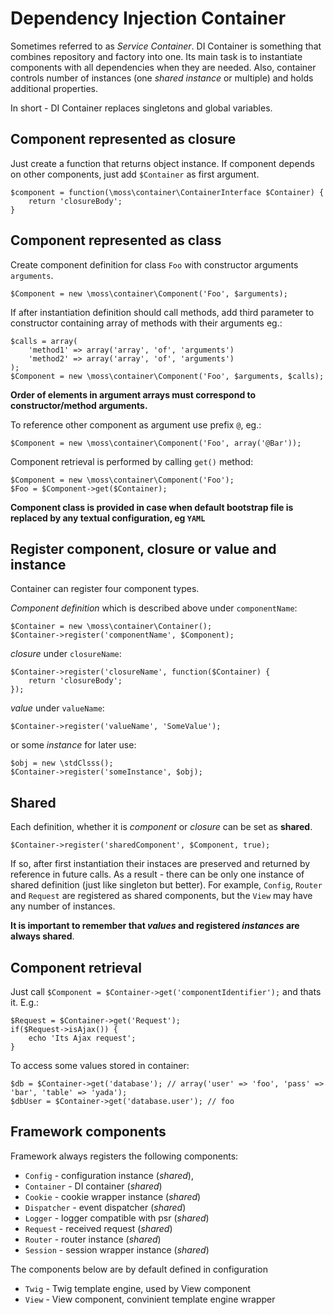 # Dependency Injection Container

Sometimes referred to as _Service Container_. DI Container is something that combines repository and factory into one.
Its main task is to instantiate components with all dependencies when they are needed.
Also, container controls number of instances (one _shared instance_ or multiple) and holds additional properties.

In short - DI Container replaces singletons and global variables.

## Component represented as closure

Just create a function that returns object instance.
If component depends on other components, just add `$Container` as first argument.

	$component = function(\moss\container\ContainerInterface $Container) {
		return 'closureBody';
	}

## Component represented as class

Create component definition for class `Foo` with constructor arguments `arguments`.

	$Component = new \moss\container\Component('Foo', $arguments);

If after instantiation definition should call methods, add third parameter to constructor containing array of methods with their arguments eg.:

	$calls = array(
		'method1' => array('array', 'of', 'arguments')
		'method2' => array('array', 'of', 'arguments')
	);
	$Component = new \moss\container\Component('Foo', $arguments, $calls);

**Order of elements in argument arrays must correspond to constructor/method arguments.**

To reference other component as argument use prefix `@`, eg.:

	$Component = new \moss\container\Component('Foo', array('@Bar'));

Component retrieval is performed by calling `get()` method:

	$Component = new \moss\container\Component('Foo');
	$Foo = $Component->get($Container);

**Component class is provided in case when default bootstrap file is replaced by any textual configuration, eg `YAML`**

## Register component, closure or value and instance

Container can register four component types.

_Component definition_ which is described above under `componentName`:

	$Container = new \moss\container\Container();
	$Container->register('componentName', $Component);

_closure_ under `closureName`:

	$Container->register('closureName', function($Container) {
		return 'closureBody';
	});

_value_ under `valueName`:

	$Container->register('valueName', 'SomeValue');

or some _instance_ for later use:

	$obj = new \stdClsss();
	$Container->register('someInstance', $obj);

## Shared

Each definition, whether it is _component_ or _closure_ can be set as **shared**.

	$Container->register('sharedComponent', $Component, true);

If so, after first instantiation their instaces are preserved and returned by reference in future calls.
As a result - there can be only one instance of shared definition (just like singleton but better).
For example, `Config`, `Router` and `Request` are registered as shared components, but the `View` may have any number of instances.

**It is important to remember that _values_ and registered _instances_ are always shared**.

## Component retrieval

Just call `$Component = $Container->get('componentIdentifier');` and thats it.
E.g.:

	$Request = $Container->get('Request');
	if($Request->isAjax()) {
		echo 'Its Ajax request';
	}

To access some values stored in container:

	$db = $Container->get('database'); // array('user' => 'foo', 'pass' => 'bar', 'table' => 'yada');
	$dbUser = $Container->get('database.user'); // foo

## Framework components

Framework always registers the following components:

 * `Config` - configuration instance (_shared_),
 * `Container` - DI container (_shared_)
 * `Cookie` - cookie wrapper instance (_shared_)
 * `Dispatcher` - event dispatcher (_shared_)
 * `Logger` - logger compatible with psr (_shared_)
 * `Request` - received request (_shared_)
 * `Router` - router instance (_shared_)
 * `Session` - session wrapper instance (_shared_)

The components below are by default defined in configuration

 * `Twig` - Twig template engine, used by View component
 * `View` - View component, convinient template engine wrapper